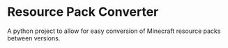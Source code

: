 # Resource Pack Converter
A python project to allow for easy conversion of Minecraft resource packs between versions.
